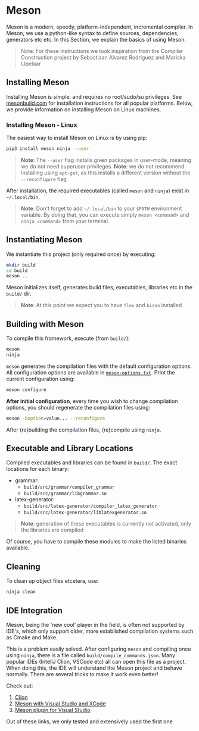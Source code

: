 # Meson
Meson is a modern, speedy, platform-independent, incremental compiler.
In Meson, we use a python-like syntax to define sources, dependencies, generators etc etc.
In this Section, we explain the basics of using Meson.

>Note: For these instructions we took inspiration from the Compiler Construction project by Sebastiaan Alvarez Rodriguez and Mariska IJpelaar


## Installing Meson
Installing Meson is simple, and requires no root/sudo/su privileges.
See [mesonbuild.com](https://mesonbuild.com/SimpleStart.html#installing-meson) for installation instructions for all popular platforms.
Below, we provide information on installing Meson on Linux machines.


### Installing Meson - Linux
The easiest way to install Meson on Linux is by using pip:
```bash
pip3 install meson ninja --user
```
> **Note**: The `--user` flag installs given packages in user-mode, meaning we do not need superuser privileges.
> **Note**: we do not recommend installing using `apt-get`, as this installs a different version without the `--reconfigure` flag

After installation, the required executables (called `meson` and `ninja`) exist in `~/.local/bin`.
> **Note**: Don't forget to add `~/.local/bin` to your `$PATH` environment variable.
> By doing that, you can execute simply `meson <command>` and `ninja <command>` from your terminal.



## Instantiating Meson
We instantiate this project (only required once) by executing:
```bash
mkdir build
cd build
meson ..
```
Meson initializes itself, generates build files, executables, libraries etc in the `build/` dir.

> **Note**: At this point we expect you to have `flex` and `bison` installed


## Building with Meson
To compile this framework, execute (from `build/`):
```bash
meson
ninja
```

`meson` generates the compilation files with the default configuration options.
All configuration options are available in [`meson-options.txt`](/meson_options.txt).
Print the current configuration using:
```bash
meson configure
```

**After initial configuration**, every time you wish to change compilation options, you should regenerate the compilation files using:
```bash
meson -Doption=value... --reconfigure
```
After (re)building the compilation files, (re)compile using `ninja`.

## Executable and Library Locations
Compiled executables and libraries can be found in `build/`. The exact locations for each binary:
* grammar:
   - `build/src/grammar/compiler_grammar`
   - `build/src/grammar/libgrammar.so`
* latex-generator:
   - `build/src/latex-generator/compiler_latex_generator`
   - `build/src/latex-generator/liblatexgenerator.so`

> **Note**: generation of these executables is currently not activated, only the libraries are compiled

Of course, you have to compile these modules to make the listed binaries available.

## Cleaning
To clean up object files etcetera, use:
```bash
ninja clean
```

## IDE Integration
Meson, being the 'new cool' player in the field, is often not supported by IDE's,
which only support older, more established compilation systems such as Cmake and Make.

This is a problem easily solved.
After configuring `meson` and compiling once using `ninja`, there is a file called `build/compile_commands.json`.
Many popular IDEs (IntelIJ Clion, VSCode etc) all can open this file as a project.
When doing this, the IDE will understand the Meson project and behave normally.
There are several tricks to make it work even better!

Check out:
1. [Clion](https://blog.jetbrains.com/clion/2021/01/working-with-meson-in-clion-using-compilation-db/)
2. [Meson with Visual Studio and XCode](https://mesonbuild.com/IDE-integration.html)
3. [Meson plugin for Visual Studio](https://marketplace.visualstudio.com/items?itemName=asabil.meson)

Out of these links, we only tested and extensively used the first one